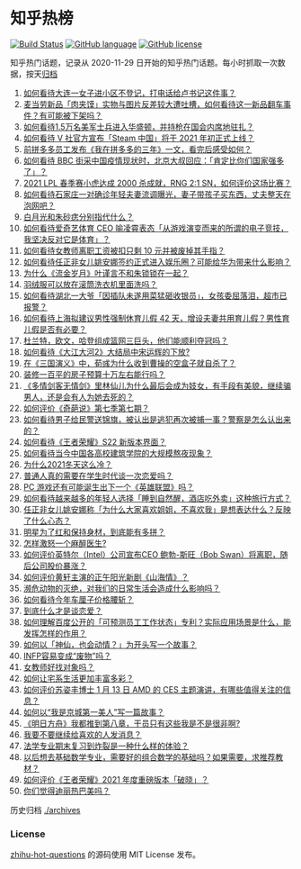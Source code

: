 # 知乎热榜
[![Build Status](https://github.com/ToWeLong/zhihu-hot-questions/workflows/CI/badge.svg)](https://github.com/ToWeLong/zhihu-hot-questions/actions)
[![GitHub language](https://img.shields.io/badge/language-golang-orange.svg)](https://golang.org/)
[![GitHub license](https://img.shields.io/github/license/ToWeLong/zhihu-hot-questions)](https://github.com/ToWeLong/zhihu-hot-questions/blob/main/LICENSE)

知乎热门话题，记录从 2020-11-29 日开始的知乎热门话题。每小时抓取一次数据，按天[归档](./archives)

<!-- BEGIN -->

1. [如何看待大连一女子进小区不登记，打电话给卢书记这件事？](https://www.zhihu.com/question/439288218)
1. [麦当劳新品「肉夹馍」实物与图片反差较大遭吐槽，如何看待这一新品翻车事件？有可能被下架吗？](https://www.zhihu.com/question/439248049)
1. [如何看待1.5万名美军士兵进入华盛顿，并持枪在国会内席地驻扎？](https://www.zhihu.com/question/439312075)
1. [如何看待 V 社官方宣布「Steam 中国」将于 2021 年初正式上线？](https://www.zhihu.com/question/439282342)
1. [前拼多多员工发布《我在拼多多的三年》一文，看完后感受如何？](https://www.zhihu.com/question/439063737)
1. [如何看待 BBC 街采中国疫情现状时，北京大叔回应：「肯定比你们国家强多了」？](https://www.zhihu.com/question/438984904)
1. [2021 LPL 春季赛小虎达成 2000 杀成就，RNG 2:1 SN，如何评价这场比赛？](https://www.zhihu.com/question/439402079)
1. [如何看待石家庄一对确诊年轻夫妻流调曝光，妻子带孩子买东西，丈夫整天在泡网吧？](https://www.zhihu.com/question/439251210)
1. [白月光和朱砂痣分别指代什么？](https://www.zhihu.com/question/65532582)
1. [如何看待爱奇艺体育 CEO 喻凌霄表态「从游戏演变而来的所谓的电子竞技，我坚决反对它是体育」？](https://www.zhihu.com/question/439196241)
1. [如何看待女教师离职工资被扣只剩 10 元并被废掉其手指？](https://www.zhihu.com/question/439237387)
1. [如何看待任正非女儿姚安娜签约正式进入娱乐圈？可能给华为带来什么影响？](https://www.zhihu.com/question/439294411)
1. [为什么《流金岁月》叶谨言不和朱锁锁在一起？](https://www.zhihu.com/question/438949920)
1. [羽绒服可以放在滚筒洗衣机里面洗吗？](https://www.zhihu.com/question/19647632)
1. [如何看待湖北一大爷「因插队未遂用菜猛砸收银员」，女孩委屈落泪，超市已报警？](https://www.zhihu.com/question/438851187)
1. [如何看待上海拟建议男性强制休育儿假 42 天，增设夫妻共用育儿假？男性育儿假是否有必要？](https://www.zhihu.com/question/439358124)
1. [杜兰特，欧文，哈登组成篮网三巨头，他们能顺利夺冠吗？](https://www.zhihu.com/question/439281180)
1. [如何看待《大江大河2》大结局中宋运辉的下放?](https://www.zhihu.com/question/439114773)
1. [在《三国演义》中，荀彧为什么收到曹操的空盒子就自杀了？](https://www.zhihu.com/question/311331704)
1. [装修一百平的房子预算十万左右能行吗？](https://www.zhihu.com/question/382784210)
1. [《多情剑客无情剑》里林仙儿为什么最后会成为妓女，有手段有美貌，继续骗男人，还是会有人为她去死的？](https://www.zhihu.com/question/438546657)
1. [如何评价《奇葩说》第七季第七期？](https://www.zhihu.com/question/439386008)
1. [如何看待男子给民警送锦旗，被认出是逃犯再次被捕一事？警察是怎么认出来的？](https://www.zhihu.com/question/439287366)
1. [如何看待《王者荣耀》S22 新版本界面？](https://www.zhihu.com/question/439307481)
1. [如何看待当今中国各高校建筑学院的大规模熬夜现象？](https://www.zhihu.com/question/54494126)
1. [为什么2021冬天这么冷？](https://www.zhihu.com/question/438283132)
1. [普通人真的需要在学生时代谈一次恋爱吗？](https://www.zhihu.com/question/435315702)
1. [PC 游戏还有可能诞生出下一个《英雄联盟》吗？](https://www.zhihu.com/question/438289572)
1. [如何看待越来越多的年轻人选择「睡到自然醒，酒店吃外卖」这种旅行方式？](https://www.zhihu.com/question/439200189)
1. [任正非女儿姚安娜称「为什么大家喜欢姐姐，不喜欢我」是想表达什么？反映了什么心态？](https://www.zhihu.com/question/439320167)
1. [明星为了红和保持身材，到底能有多拼？](https://www.zhihu.com/question/283857656)
1. [怎样激怒一个麻醉医生?](https://www.zhihu.com/question/439251204)
1. [如何评价英特尔（Intel）公司宣布CEO 鲍勃-斯旺（Bob Swan）将离职，随后公司股价暴涨？](https://www.zhihu.com/question/439257500)
1. [如何评价黄轩主演的正午阳光新剧《山海情》？](https://www.zhihu.com/question/438921219)
1. [濒危动物的灭绝，对我们的日常生活会造成什么影响吗？](https://www.zhihu.com/question/438844114)
1. [如何看待今年车厘子价格腰斩？](https://www.zhihu.com/question/438779172)
1. [到底什么才是谈恋爱？](https://www.zhihu.com/question/383928922)
1. [如何理解百度公开的「可预测员工工作状态」专利？实际应用场景是什么，能发挥怎样的作用？](https://www.zhihu.com/question/439209197)
1. [如何以「神仙，也会动情？」为开头写一个故事？](https://www.zhihu.com/question/432901492)
1. [INFP容易变成“废物”吗？](https://www.zhihu.com/question/430991137)
1. [女教师好找对象吗？](https://www.zhihu.com/question/62431356)
1. [如何让宅系生活更加丰富多彩？](https://www.zhihu.com/question/438846267)
1. [如何评价苏姿丰博士 1 月 13 日 AMD 的 CES 主题演讲，有哪些值得关注的信息？](https://www.zhihu.com/question/439101664)
1. [如何以“我是京城第一美人”写一篇故事？](https://www.zhihu.com/question/437673871)
1. [《明日方舟》我都推到第八章，干员只有这些我是不是很非啊?](https://www.zhihu.com/question/438598763)
1. [我要不要继续给喜欢的人发消息？](https://www.zhihu.com/question/378353180)
1. [法学专业期末复习到炸裂是一种什么样的体验？](https://www.zhihu.com/question/53967205)
1. [以后想去基础数学专业，需要好的组合数学的基础吗？如果需要，求推荐教材？](https://www.zhihu.com/question/438638592)
1. [如何评价《王者荣耀》2021 年度重磅版本「破晓」？](https://www.zhihu.com/question/439069949)
1. [你们觉得迪丽热巴美吗？](https://www.zhihu.com/question/437969038)

<!-- END -->

历史归档 [./archives](./archives)


### License
[zhihu-hot-questions](https://github.com/towelong/zhihu-hot-questions) 的源码使用 MIT License 发布。